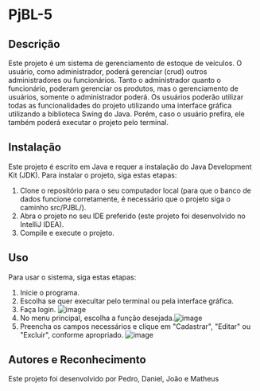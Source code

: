 # PjBL-5

## Descrição

Este projeto é um sistema de gerenciamento de estoque de veículos. O usuário, como administrador, poderá gerenciar (crud) outros administradores ou funcionários. Tanto o administrador quanto o funcionário, poderam gerenciar os produtos, mas o gerenciamento de usuários, somente o administrador poderá. Os usuários poderão utilizar todas as funcionalidades do projeto utilizando uma interface gráfica utilizando a biblioteca Swing do Java. Porém, caso o usuário prefira, ele também poderá executar o projeto pelo terminal. 

## Instalação

Este projeto é escrito em Java e requer a instalação do Java Development Kit (JDK). Para instalar o projeto, siga estas etapas:

1. Clone o repositório para o seu computador local (para que o banco de dados funcione corretamente, é necessário que o projeto siga o caminho src/PJBL/).
2. Abra o projeto no seu IDE preferido (este projeto foi desenvolvido no IntelliJ IDEA).
3. Compile e execute o projeto.

## Uso

Para usar o sistema, siga estas etapas:

1. Inicie o programa.
2. Escolha se quer execultar pelo terminal ou pela interface gráfica.
3. Faça login.
![image](https://github.com/phsilvacabral/PjBL-5/assets/126737207/31306175-b37b-4f4e-b735-787d5919e462)
4. No menu principal, escolha a função desejada.![image](https://github.com/phsilvacabral/PjBL-5/assets/126737207/51d9ec31-aa1f-47cc-8d8a-de7ae8064666)
5. Preencha os campos necessários e clique em "Cadastrar", "Editar" ou "Excluir", conforme apropriado.
![image](https://github.com/phsilvacabral/PjBL-5/assets/126737207/f26d75b8-70ef-4b19-826b-24b33485ddac)



## Autores e Reconhecimento

Este projeto foi desenvolvido por Pedro, Daniel, João e Matheus

